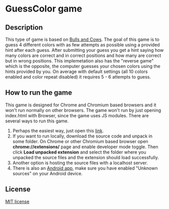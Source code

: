 # GuessColor game
## Description
This type of game is based on [Bulls and Cows](https://en.wikipedia.org/wiki/Bulls_and_Cows). The goal of this game is to guess 4 different colors with as few attempts as possible using a provided hint after each guess. After submitting your guess you get a hint saying how many colors are correct and in correct positions and how many are correct but in wrong positions. This implemetation also has the "reverse game" which is the opposite, the computer guesses your chosen colors using the hints provided by you. On average with default settings (all 10 colors enabled and color repeat disabled) it requires 5 - 6 attempts to guess.
## How to run the game
This game is designed for Chrome and Chromium based browsers and it won't run normally on other browsers. The game won't run by just opening index.html with Browser, since the game uses JS modules. There are several ways to run this game.
1. Perhaps the easiest way, just open this [link](https://surenenfiajyan.github.io/guess-color/).
2. If you want to run locally, download the source code and unpack in some folder. On Chrome or other Chromium based browser open **chrome://extensions/** page and enable developer mode toggle. Then click **Load unpacked extension** and select the folder where you unpacked the source files and the extension should load successfully.
3. Another option is hosting the source files with a localhost server.
4. There is also an [Android app](https://raw.githubusercontent.com/surenenfiajyan/files/main/GuessColor.apk), make sure you have enabled "Unknown sources" on your Android device.
## License
[MIT license](https://github.com/surenenfiajyan/guess-color/blob/main/LICENSE)
